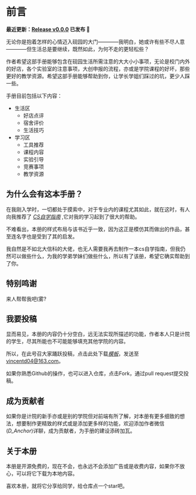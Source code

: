 
# 前言

**最近更新：[Release v0.0.0](https://github.com/baddyscience/zqu-guide) 已发布 🎉**

无论你是抱着怎样的心情迈入砚园的大门————我明白，她或许有些不尽人意————但生活总是要继续，既然如此，为何不走的更轻松些？

作者希望这部手册能够包含在砚园生活所需注意的大大小小事项，无论是校门内外的好店，各个实验室的注意事项，大创申报的流程，亦或是学院课程的好坏，那些更好的教学资源。希望这部手册能够帮助到你，让学长学姐们踩过的坑，更少人踩一些。

手册目前包括以下内容：
- 生活区
    - 好店点评
    - 宿舍评价
    - 生活技巧
- 学习区
    - 工具推荐
    - 课程内容
    - 实验引导
    - 竞赛事项
    - 教学资源

## 为什么会有这本手册？

在我刚入学时，一切都处于摸索中，对于专业内的课程尤其如此，就在这时，有人向我推荐了 [*CS自学指南*](https://csdiy.wiki/) ,它对我的学习起到了很大的帮助。

不难看出，本册的样式布局与该书近乎一致，因为这正是模仿其而做出的作品，甚至连名字也是受到了其的启发。

我自然是不如北大信科的大佬，也无人需要我再去制作一本cs自学指南，但我仍然可以做些什么，为我的学弟学妹们做些什么，所以有了该册，希望它确实帮助到了你。

## 特别鸣谢

来人帮帮我吧(雾?

## 我要投稿

显而易见，本册的内容仍十分空白，远无法实现所描述的功能，作者本人只是计院的学生，尽其所能也不可能能够填充其他学院的内容。

所以，在此号召大家踊跃投稿，点击此处下载<a href="template/template.zip" download>*模板*</a>，发送至 [vincentd04@163.com](mailto:vincentd04@163.com)。

如果你熟悉Github的操作，也可以进入仓库，点击Fork，通过pull request提交投稿。

## 成为贡献者

如果你是计院的新手亦或是别的学院但对前端有所了解，对本册有更多细致的想法，想要制作更精致的样式或是添加更多样的功能，欢迎添加作者微信(*D_Anchor*)详聊，成为贡献者，为手册的建设添砖加瓦。

## 关于本册

本册是开源免费的，现在不会，也永远不会添加广告或是收费内容，如果你不放心，可以将它下载为本地内容。

喜欢本册，就将它分享给同学，给仓库点一个star吧。